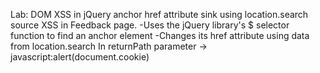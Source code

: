 Lab: DOM XSS in jQuery anchor href attribute sink using location.search source
XSS in Feedback page.
-Uses the jQuery library's $ selector function to find an anchor element
-Changes its href attribute using data from location.search
In returnPath parameter -> javascript:alert(document.cookie)